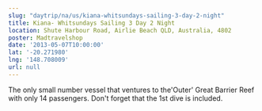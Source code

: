 ```yaml
---
slug: "daytrip/na/us/kiana-whitsundays-sailing-3-day-2-night"
title: Kiana- Whitsundays Sailing 3 Day 2 Night
location: Shute Harbour Road, Airlie Beach QLD, Australia, 4802
poster: Madtravelshop
date: '2013-05-07T10:00:00'
lat: '-20.271980'
lng: '148.708009'
url: null
---
```


The only small number vessel that ventures to the'Outer' Great Barrier Reef with only 14 passengers. Don't forget that the 1st dive is included.
